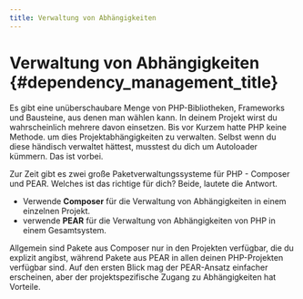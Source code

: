 ```yaml
---
title: Verwaltung von Abhängigkeiten
---
```


# Verwaltung von Abhängigkeiten {#dependency_management_title}

Es gibt eine unüberschaubare Menge von PHP-Bibliotheken, Frameworks und Bausteine, aus denen man wählen kann. In deinem Projekt wirst du wahrscheinlich mehrere davon einsetzen. Bis vor Kurzem hatte PHP keine Methode. um dies Projektabhängigkeiten zu verwalten. Selbst wenn du diese händisch verwaltet hättest, musstest du dich um Autoloader kümmern. Das ist vorbei.

Zur Zeit gibt es zwei große Paketverwaltungssysteme für PHP - Composer und PEAR. Welches ist das richtige für dich? Beide, lautete die Antwort.

 * Verwende **Composer** für die Verwaltung von Abhängigkeiten in einem einzelnen Projekt.
 * verwende **PEAR** für die Verwaltung von Abhängigkeiten von PHP in einem Gesamtsystem.

Allgemein sind Pakete aus Composer nur in den Projekten verfügbar, die du explizit angibst, während Pakete aus PEAR in allen deinen PHP-Projekten verfügbar sind. Auf den ersten Blick mag der PEAR-Ansatz einfacher erscheinen, aber der projektspezifische Zugang zu Abhängigkeiten hat Vorteile.
